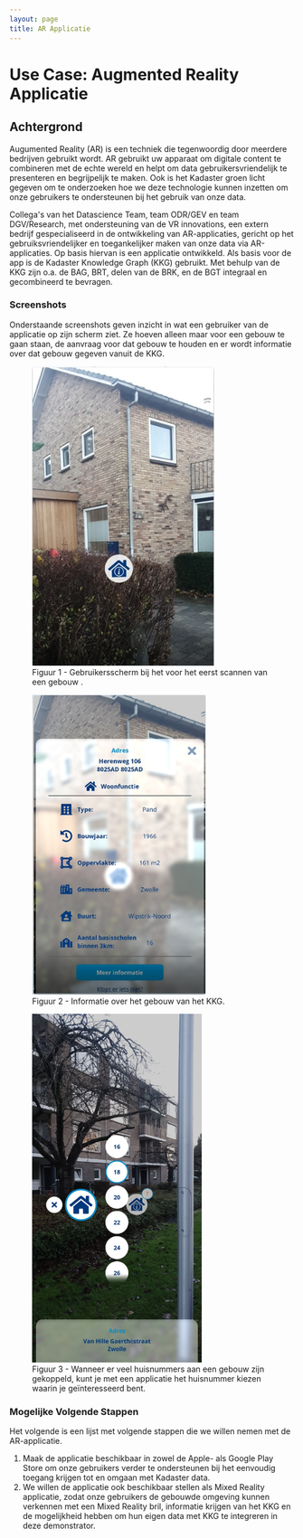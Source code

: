 ```yaml
---
layout: page
title: AR Applicatie
---
```


# Use Case: Augmented Reality Applicatie 

## Achtergrond
Augumented Reality (AR) is een techniek die tegenwoordig door meerdere bedrijven gebruikt wordt. AR gebruikt uw apparaat om digitale content te combineren met de echte wereld en helpt om data gebruikersvriendelijk te presenteren en begrijpelijk te maken. Ook is het Kadaster groen licht gegeven om te onderzoeken hoe we deze technologie kunnen inzetten om onze gebruikers te ondersteunen bij het gebruik van onze data. 

Collega's van het Datascience Team, team ODR/GEV en team DGV/Research, met ondersteuning van de VR innovations, een extern bedrijf gespecialiseerd in de ontwikkeling van AR-applicaties, gericht op het gebruiksvriendelijker en toegankelijker maken van onze data via AR-applicaties. Op basis hiervan is een applicatie ontwikkeld. Als basis voor de app is de Kadaster Knowledge Graph (KKG) gebruikt. Met behulp van de KKG zijn o.a. de BAG, BRT, delen van de BRK, en de BGT integraal en gecombineerd te bevragen.

### Screenshots
Onderstaande screenshots geven inzicht in wat een gebruiker van de applicatie op zijn scherm ziet. Ze hoeven alleen maar voor een gebouw te gaan staan, de aanvraag voor dat gebouw te houden en er wordt informatie over dat gebouw gegeven vanuit de KKG.

<figure id="1">
	<a href="/assets/images/ar-applicatie1.jpg">
		<img src="/assets/images/ar-applicatie1.jpg" alt="Augmented Reality Applicatie">
	</a>
  <figcaption>
    Figuur 1 - Gebruikersscherm bij het voor het eerst scannen van een gebouw . 
  </figcaption>
 </figure>
<figure id="2">
	<a href="/assets/images/ar-applicatie2.jpg">
		<img src="/assets/images/ar-applicatie2.jpg" alt="Augmented Reality Applicatie">
	</a>
  <figcaption>
    Figuur 2 - Informatie over het gebouw van het KKG. 
  </figcaption>
 </figure>
<figure id="3">
	<a href="/assets/images/ar-applicatie3.jpg">
		<img src="/assets/images/ar-applicatie3.jpg" alt="Augmented Reality Applicatie" width="300">
	</a>
  <figcaption>
    Figuur 3 - Wanneer er veel huisnummers aan een gebouw zijn gekoppeld, kunt je met een applicatie het huisnummer kiezen waarin je geïnteresseerd bent. 
  </figcaption>
 </figure>

### Mogelijke Volgende Stappen
Het volgende is een lijst met volgende stappen die we willen nemen met de AR-applicatie.

1. Maak de applicatie beschikbaar in zowel de Apple- als Google Play Store om onze gebruikers verder te ondersteunen bij het eenvoudig toegang krijgen tot en omgaan met Kadaster data.
2. We willen de applicatie ook beschikbaar stellen als Mixed Reality applicatie, zodat onze gebruikers de gebouwde omgeving kunnen verkennen met een Mixed Reality bril, informatie krijgen van het KKG en de mogelijkheid hebben om hun eigen data met KKG te integreren in deze demonstrator.
